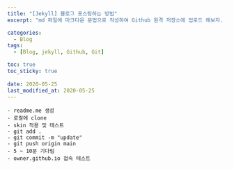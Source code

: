 ```yaml
---
title: "[Jekyll] 블로그 포스팅하는 방법"
excerpt: "md 파일에 마크다운 문법으로 작성하여 Github 원격 저장소에 업로드 해보자. 에디터는 Visual Studio code 사용! 로컬 서버에서 확인도 해보자. "

categories:
  - Blog
tags:
  - [Blog, jekyll, Github, Git]

toc: true
toc_sticky: true
 
date: 2020-05-25
last_modified_at: 2020-05-25
---
```


    - readme.me 생성
    - 로컬에 clone
    - skin 적용 및 테스트
    - git add .
    - git commit -m "update"
    - git push origin main
    - 5 ~ 10분 기다림
    - owner.github.io 접속 테스트